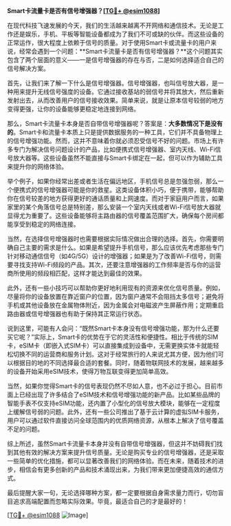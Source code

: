 **Smart卡流量卡是否有信号增强器？[[TG💪+ @esim1088](https://t.me/s/esim1088)]**

在现代科技飞速发展的今天，我们的生活越来越离不开网络和通信技术。无论是工作还是娱乐，手机、平板等智能设备都成为了我们不可或缺的伙伴。而这些设备的正常运作，很大程度上依赖于信号的质量。对于使用Smart卡或流量卡的用户来说，经常会遇到一个问题：**Smart卡流量卡是否有信号增强器？**这个问题其实包含了两个层面的意义——一是信号增强器的存在与否，二是如何选择适合自己的信号解决方案。

首先，让我们来了解一下什么是信号增强器。信号增强器，也叫信号放大器，是一种用来提升无线信号强度的设备。它通过接收基站的弱信号并将其放大，然后重新发射出去，从而改善用户的信号接收效果。简单来说，就是让原本信号较弱的地方变得更强，让你的设备能够更稳定地连接到网络。

那么，Smart卡流量卡本身是否自带信号增强器呢？答案是：**大多数情况下是没有的**。Smart卡和流量卡本质上只是提供数据服务的一种工具，它们并不具备物理上的信号增强功能。然而，这并不意味着你就必须忍受信号不好的问题。市场上有许多专门为解决信号问题设计的产品，比如便携式信号增强器、室内天线、Wi-Fi信号放大器等。这些设备虽然不能直接与Smart卡绑定在一起，但可以作为辅助工具来提升你的网络体验。

举个例子，如果你经常出差或者生活在偏远地区，手机信号总是忽强忽弱，那么一个便携式的信号增强器可能是你的救星。这类设备体积小巧，便于携带，能够帮助你在信号较差的地方获得更好的通话质量和上网速度。而对于家庭用户而言，如果家里的某个角落信号总是特别差，那么安装一个室内天线或者Wi-Fi信号放大器就显得尤为重要了。这些设备能够将主路由器的信号覆盖范围扩大，确保每个房间都能享受到稳定的网络连接。

当然，在选择信号增强器时也需要根据实际情况做出合理的选择。首先，你需要明确自己主要的需求是什么。如果是希望提升手机信号，那么应该优先考虑那些专门针对移动通信信号（如4G/5G）设计的增强器；如果是为了改善Wi-Fi信号，则需要寻找支持Wi-Fi频段的产品。其次，还要注意增强器的工作频率是否与你的运营商所使用的频段相匹配，这样才能达到最佳的效果。

此外，还有一些小技巧可以帮助你更好地利用现有的资源来优化信号质量。例如，尽量将你的设备放置在靠近窗户的位置，因为窗户通常不会阻挡太多信号；避免将手机或其他设备放在金属物体附近，因为金属会对电磁波产生屏蔽作用；定期重启路由器或信号增强器也有助于保持其正常运行状态。

说到这里，可能有人会问：“既然Smart卡本身没有信号增强功能，那为什么还要买它呢？”实际上，Smart卡的优势在于它的灵活性和便捷性。相比于传统的SIM卡，eSIM卡（即嵌入式SIM卡）可以直接集成到设备中，无需更换实体卡就能轻松切换不同的运营商和服务计划。这对于经常旅行的人来说尤其方便，因为他们可以根据目的地的不同选择最合适的套餐。同时，随着物联网技术的发展，越来越多的设备开始采用eSIM技术，使得万物互联变得更加简单高效。

当然，如果你觉得Smart卡的信号表现仍然不尽如人意，也不必过于担心。目前市面上已经出现了许多结合了eSIM技术和信号增强功能的新产品。比如某些品牌的智能手表不仅支持eSIM功能，还内置了小型化的信号放大模块，能够在一定程度上缓解信号弱的问题。此外，还有一些公司推出了基于云计算的虚拟SIM卡服务，用户可以通过软件直接访问全球范围内的优质网络资源，从根本上解决了信号覆盖不足的问题。

综上所述，虽然Smart卡流量卡本身并没有自带信号增强器，但这并不妨碍我们找到其他有效的解决方案来提升信号质量。无论是购买专业的信号增强器，还是采取一些简单的优化措施，都可以显著改善我们的网络体验。而在未来，随着技术的进步，相信会有更多创新的产品和技术涌现出来，为我们带来更加便捷高效的通信方式。

最后提醒大家一句，无论选择哪种方案，都一定要根据自身需求量力而行，切勿盲目追求高端配置而忽略实际效果。毕竟，最适合自己的才是最好的！

[[TG💪+ @esim1088](https://t.me/s/esim1088) ![Image](https://i.postimg.cc/4NQfJmqS/Snipaste-2025-05-13-00-14-12.png)]